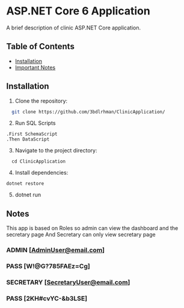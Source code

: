 # ASP.NET Core 6 Application

A brief description of clinic ASP.NET Core application.

## Table of Contents

- [Installation](#installation)
- [Important Notes](#notes)
  
## Installation

1. Clone the repository:

 ```bash
   git clone https://github.com/3bdlrhman/ClinicApplication/
```

2. Run SQL Scripts
```
.First SchemaScript
.Then DataScript
```

3. Navigate to the project directory:
```
  cd ClinicApplication
```

4. Install dependencies:
```
dotnet restore
```

5. dotnet run

## Notes

This app is based on Roles so admin can view the dashboard and the secretary page
And Secretary can only view secretary page

### ADMIN   [AdminUser@email.com] 
### PASS    [W!@G?785FAEz=Cg]


### SECRETARY   [SecretaryUser@email.com] 
### PASS        [2KH#cvYC-&b3LSE]

